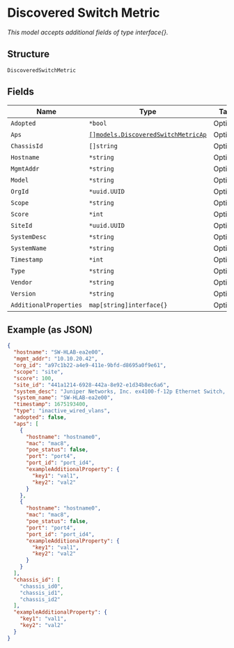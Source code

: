 
# Discovered Switch Metric

*This model accepts additional fields of type interface{}.*

## Structure

`DiscoveredSwitchMetric`

## Fields

| Name | Type | Tags | Description |
|  --- | --- | --- | --- |
| `Adopted` | `*bool` | Optional | - |
| `Aps` | [`[]models.DiscoveredSwitchMetricAp`](../../doc/models/discovered-switch-metric-ap.md) | Optional | - |
| `ChassisId` | `[]string` | Optional | - |
| `Hostname` | `*string` | Optional | - |
| `MgmtAddr` | `*string` | Optional | - |
| `Model` | `*string` | Optional | - |
| `OrgId` | `*uuid.UUID` | Optional | - |
| `Scope` | `*string` | Optional | - |
| `Score` | `*int` | Optional | - |
| `SiteId` | `*uuid.UUID` | Optional | - |
| `SystemDesc` | `*string` | Optional | - |
| `SystemName` | `*string` | Optional | - |
| `Timestamp` | `*int` | Optional | - |
| `Type` | `*string` | Optional | - |
| `Vendor` | `*string` | Optional | - |
| `Version` | `*string` | Optional | - |
| `AdditionalProperties` | `map[string]interface{}` | Optional | - |

## Example (as JSON)

```json
{
  "hostname": "SW-HLAB-ea2e00",
  "mgmt_addr": "10.10.20.42",
  "org_id": "a97c1b22-a4e9-411e-9bfd-d8695a0f9e61",
  "scope": "site",
  "score": 100,
  "site_id": "441a1214-6928-442a-8e92-e1d34b8ec6a6",
  "system_desc": "Juniper Networks, Inc. ex4100-f-12p Ethernet Switch, kernel JUNOS 22.4R3.25, Build date: 2024-02-10 00:49:09 UTC Copyright (c) 1996-2024 Juniper Networks, Inc.",
  "system_name": "SW-HLAB-ea2e00",
  "timestamp": 1675193400,
  "type": "inactive_wired_vlans",
  "adopted": false,
  "aps": [
    {
      "hostname": "hostname0",
      "mac": "mac8",
      "poe_status": false,
      "port": "port4",
      "port_id": "port_id4",
      "exampleAdditionalProperty": {
        "key1": "val1",
        "key2": "val2"
      }
    },
    {
      "hostname": "hostname0",
      "mac": "mac8",
      "poe_status": false,
      "port": "port4",
      "port_id": "port_id4",
      "exampleAdditionalProperty": {
        "key1": "val1",
        "key2": "val2"
      }
    }
  ],
  "chassis_id": [
    "chassis_id0",
    "chassis_id1",
    "chassis_id2"
  ],
  "exampleAdditionalProperty": {
    "key1": "val1",
    "key2": "val2"
  }
}
```

